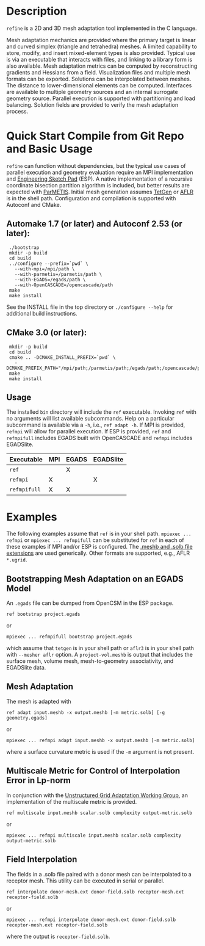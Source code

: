 # Description

`refine` is a 2D and 3D mesh adaptation tool implemented in the C
language.

Mesh adaptation mechanics are provided where the primary
target is linear and curved simplex (triangle and tetrahedra)
meshes. A limited capability to store, modify, and insert
mixed-element types is also provided. Typical use is via an executable
that interacts with files, and linking to a library form is also
available. Mesh adaptation metrics can be computed by reconstructing
gradients and Hessians from a field. Visualization files and multiple
mesh formats can be exported. Solutions can be interpolated between
meshes. The distance to lower-dimensional elements can be computed.
Interfaces are available to multiple geometry sources and an internal
surrogate geometry source. Parallel execution is supported with
partitioning and load balancing. Solution fields are provided to
verify the mesh adaptation process.

# Quick Start Compile from Git Repo and Basic Usage

`refine` can function without dependencies, but the typical use cases of
parallel execution and geometry evaluation require an MPI implementation
and [Engineering Sketch Pad](https://acdl.mit.edu/ESP/ESPreadme.txt) (ESP).
A native implementation of a recursive coordinate bisection partition
algorithm is included, but better results are expected with
[ParMETIS](http://glaros.dtc.umn.edu/gkhome/metis/parmetis/overview).
Initial mesh generation assumes
[TetGen](http://tetgen.org) or
[AFLR](http://www.simcenter.msstate.edu/research/cavs_cfd/aflr.php) is in
the shell path.
Configuration and compilation is supported with Autoconf and CMake.

## Automake 1.7 (or later) and Autoconf 2.53 (or later):
```
 ./bootstrap
 mkdir -p build
 cd build
 ../configure --prefix=`pwd` \
   --with-mpi=/mpi/path \
   --with-parmetis=/parmetis/path \
   --with-EGADS=/egads/path \
   --with-OpenCASCADE=/opencascade/path
 make
 make install
```
See the INSTALL file in the top directory or `./configure --help`
for additional build instructions.

## CMake 3.0 (or later):
```
 mkdir -p build
 cd build
 cmake .. -DCMAKE_INSTALL_PREFIX=`pwd` \
   -DCMAKE_PREFIX_PATH="/mpi/path;/parmetis/path;/egads/path;/opencascade/path"
 make
 make install
```

## Usage

The installed `bin` directory will include the `ref` executable.
Invoking `ref` with no arguments will list available subcommands.
Help on a particular subcommand is available via a `-h`, i.e.,
`ref adapt -h`. If MPI is provided, `refmpi` will allow for parallel
execution. If ESP is provided, `ref` and `refmpifull` includes
EGADS built with OpenCASCADE and `refmpi` includes EGADSlite.

|  Executable  |MPI|EGADS|EGADSlite|
|--------------|---|-----|---------|
| `ref`        |   |  X  |         |
| `refmpi`     | X |     |    X    |
| `refmpifull` | X |  X  |         |

# Examples

The following examples assume that `ref` is in your shell path.
`mpiexec ... refmpi` or `mpiexec ... refmpifull` can be substituted for
`ref` in each of these examples if MPI and/or ESP is configured. The
[.meshb and .solb file extensions](https://github.com/LoicMarechal/libMeshb)
are used generically. Other formats are supported, e.g.,
AFLR `*.ugrid`.

## Bootstrapping Mesh Adaptation on an EGADS Model

An `.egads` file can be dumped from OpenCSM in the ESP package.
```
ref bootstrap project.egads
```
or
```
mpiexec ... refmpifull bootstrap project.egads
```
which assume that `tetgen` is in your shell path or
`aflr3` is in your shell path with `--mesher aflr` option.
A `project-vol.meshb` is output that includes the surface mesh,
volume mesh, mesh-to-geometry associativity, and EGADSlite data.

## Mesh Adaptation

The mesh is adapted with
```
ref adapt input.meshb -x output.meshb [-m metric.solb] [-g geometry.egads]
```
or
```
mpiexec ... refmpi adapt input.meshb -x output.meshb [-m metric.solb]
```
where a surface curvature metric is used if the `-m` argument is not present.

## Multiscale Metric for Control of Interpolation Error in Lp-norm

In conjunction with the
[Unstructured Grid Adaptation Working Group](https://ugawg.github.io/),
an implementation of the multiscale metric is provided.
```
ref multiscale input.meshb scalar.solb complexity output-metric.solb
```
or
```
mpiexec ... refmpi multiscale input.meshb scalar.solb complexity output-metric.solb
```

## Field Interpolation
The fields in a .solb file paired with a donor mesh can be interpolated to
a receptor mesh. This utility can be executed in serial or parallel.

```
ref interpolate donor-mesh.ext donor-field.solb receptor-mesh.ext receptor-field.solb
```
or
```
mpiexec ... refmpi interpolate donor-mesh.ext donor-field.solb receptor-mesh.ext receptor-field.solb
```
where the output is `receptor-field.solb`.

